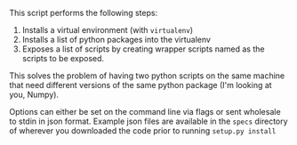 This script performs the following steps:

  1. Installs a virtual environment (with `virtualenv`)
  2. Installs a list of python packages into the virtualenv
  3. Exposes a list of scripts by creating wrapper scripts 
     named as the scripts to be exposed.

This solves the problem of having two python scripts on the same
machine that need different versions of the same python package (I'm
looking at you, Numpy).

Options can either be set on the command line via flags or sent
wholesale to stdin in json format. Example json files are available in
the `specs` directory of wherever you downloaded the code prior to
running `setup.py install` 